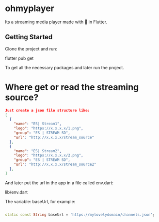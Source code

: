 # ohmyplayer

Its a streaming media player made with :sparkling_heart: in Flutter.

## Getting Started

Clone the project and run:

flutter pub get

To get all the necessary packages and later run the project.

# Where get or read the streaming source?

````json
Just create a json file structure like:
[
  {
    "name": "ES| Stream1",
    "logo": "https://x.x.x.x/1.png",
    "group": "ES | STREAM SD",
    "url": "http://x.x.x.x/stream_source"
  },
  {
    "name": "ES| Stream2",
    "logo": "https://x.x.x.x/2.png",
    "group": "ES | STREAM SD",
    "url": "http://x.x.x.x/stream_source2"
  },
]
````

And later put the url in the app in a file called env.dart:

lib/env.dart

The variable: baseUrl, for example:

````dart

static const String baseUrl = 'https://mylovelydomain/channels.json';

````
